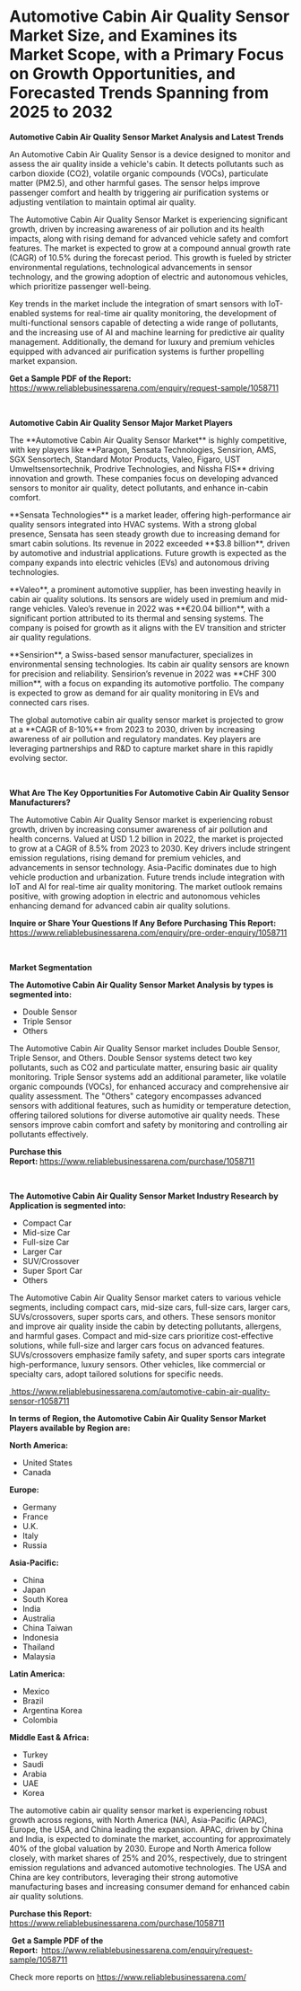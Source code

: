 <p><h1>Automotive Cabin Air Quality Sensor Market Size, and Examines its Market Scope, with a Primary Focus on Growth Opportunities, and Forecasted Trends Spanning from 2025 to 2032</h1></p><p><strong>Automotive Cabin Air Quality Sensor Market Analysis and Latest Trends</strong></p>
<p><p>An Automotive Cabin Air Quality Sensor is a device designed to monitor and assess the air quality inside a vehicle's cabin. It detects pollutants such as carbon dioxide (CO2), volatile organic compounds (VOCs), particulate matter (PM2.5), and other harmful gases. The sensor helps improve passenger comfort and health by triggering air purification systems or adjusting ventilation to maintain optimal air quality.</p><p>The Automotive Cabin Air Quality Sensor Market is experiencing significant growth, driven by increasing awareness of air pollution and its health impacts, along with rising demand for advanced vehicle safety and comfort features. The market is expected to grow at a compound annual growth rate (CAGR) of 10.5% during the forecast period. This growth is fueled by stricter environmental regulations, technological advancements in sensor technology, and the growing adoption of electric and autonomous vehicles, which prioritize passenger well-being.</p><p>Key trends in the market include the integration of smart sensors with IoT-enabled systems for real-time air quality monitoring, the development of multi-functional sensors capable of detecting a wide range of pollutants, and the increasing use of AI and machine learning for predictive air quality management. Additionally, the demand for luxury and premium vehicles equipped with advanced air purification systems is further propelling market expansion.</p></p>
<p><strong>Get a Sample PDF of the Report:&nbsp;</strong> <a href="https://www.reliablebusinessarena.com/enquiry/request-sample/1058711?utm_campaign=1892&utm_medium=2&utm_source=Github&utm_content=ia&utm_term=22012025&utm_id=automotive-cabin-air-quality-sensor">https://www.reliablebusinessarena.com/enquiry/request-sample/1058711</a></p>
<p>&nbsp;</p>
<p><strong>Automotive Cabin Air Quality Sensor Major Market Players</strong></p>
<p><p>The **Automotive Cabin Air Quality Sensor Market** is highly competitive, with key players like **Paragon, Sensata Technologies, Sensirion, AMS, SGX Sensortech, Standard Motor Products, Valeo, Figaro, UST Umweltsensortechnik, Prodrive Technologies, and Nissha FIS** driving innovation and growth. These companies focus on developing advanced sensors to monitor air quality, detect pollutants, and enhance in-cabin comfort.</p><p>**Sensata Technologies** is a market leader, offering high-performance air quality sensors integrated into HVAC systems. With a strong global presence, Sensata has seen steady growth due to increasing demand for smart cabin solutions. Its revenue in 2022 exceeded **$3.8 billion**, driven by automotive and industrial applications. Future growth is expected as the company expands into electric vehicles (EVs) and autonomous driving technologies.</p><p>**Valeo**, a prominent automotive supplier, has been investing heavily in cabin air quality solutions. Its sensors are widely used in premium and mid-range vehicles. Valeo’s revenue in 2022 was **€20.04 billion**, with a significant portion attributed to its thermal and sensing systems. The company is poised for growth as it aligns with the EV transition and stricter air quality regulations.</p><p>**Sensirion**, a Swiss-based sensor manufacturer, specializes in environmental sensing technologies. Its cabin air quality sensors are known for precision and reliability. Sensirion’s revenue in 2022 was **CHF 300 million**, with a focus on expanding its automotive portfolio. The company is expected to grow as demand for air quality monitoring in EVs and connected cars rises.</p><p>The global automotive cabin air quality sensor market is projected to grow at a **CAGR of 8-10%** from 2023 to 2030, driven by increasing awareness of air pollution and regulatory mandates. Key players are leveraging partnerships and R&D to capture market share in this rapidly evolving sector.</p></p>
<p>&nbsp;</p>
<p><strong>What Are The Key Opportunities For Automotive Cabin Air Quality Sensor Manufacturers?</strong></p>
<p><p>The Automotive Cabin Air Quality Sensor market is experiencing robust growth, driven by increasing consumer awareness of air pollution and health concerns. Valued at USD 1.2 billion in 2022, the market is projected to grow at a CAGR of 8.5% from 2023 to 2030. Key drivers include stringent emission regulations, rising demand for premium vehicles, and advancements in sensor technology. Asia-Pacific dominates due to high vehicle production and urbanization. Future trends include integration with IoT and AI for real-time air quality monitoring. The market outlook remains positive, with growing adoption in electric and autonomous vehicles enhancing demand for advanced cabin air quality solutions.</p></p>
<p><strong>Inquire or Share Your Questions If Any Before Purchasing This Report:</strong> <a href="https://www.reliablebusinessarena.com/enquiry/pre-order-enquiry/1058711?utm_campaign=1892&utm_medium=2&utm_source=Github&utm_content=ia&utm_term=22012025&utm_id=automotive-cabin-air-quality-sensor">https://www.reliablebusinessarena.com/enquiry/pre-order-enquiry/1058711</a></p>
<p>&nbsp;</p>
<p><strong>Market Segmentation</strong></p>
<p><strong>The Automotive Cabin Air Quality Sensor Market Analysis by types is segmented into:</strong></p>
<p><ul><li>Double Sensor</li><li>Triple Sensor</li><li>Others</li></ul></p>
<p><p>The Automotive Cabin Air Quality Sensor market includes Double Sensor, Triple Sensor, and Others. Double Sensor systems detect two key pollutants, such as CO2 and particulate matter, ensuring basic air quality monitoring. Triple Sensor systems add an additional parameter, like volatile organic compounds (VOCs), for enhanced accuracy and comprehensive air quality assessment. The "Others" category encompasses advanced sensors with additional features, such as humidity or temperature detection, offering tailored solutions for diverse automotive air quality needs. These sensors improve cabin comfort and safety by monitoring and controlling air pollutants effectively.</p></p>
<p><strong>Purchase this Report:&nbsp;</strong><a href="https://www.reliablebusinessarena.com/purchase/1058711?utm_campaign=1892&utm_medium=2&utm_source=Github&utm_content=ia&utm_term=22012025&utm_id=automotive-cabin-air-quality-sensor">https://www.reliablebusinessarena.com/purchase/1058711</a></p>
<p>&nbsp;</p>
<p><strong>The Automotive Cabin Air Quality Sensor Market Industry Research by Application is segmented into:</strong></p>
<p><ul><li>Compact Car</li><li>Mid-size Car</li><li>Full-size Car</li><li>Larger Car</li><li>SUV/Crossover</li><li>Super Sport Car</li><li>Others</li></ul></p>
<p><p>The Automotive Cabin Air Quality Sensor market caters to various vehicle segments, including compact cars, mid-size cars, full-size cars, larger cars, SUVs/crossovers, super sports cars, and others. These sensors monitor and improve air quality inside the cabin by detecting pollutants, allergens, and harmful gases. Compact and mid-size cars prioritize cost-effective solutions, while full-size and larger cars focus on advanced features. SUVs/crossovers emphasize family safety, and super sports cars integrate high-performance, luxury sensors. Other vehicles, like commercial or specialty cars, adopt tailored solutions for specific needs.</p></p>
<p><a href="https://www.reliablebusinessarena.com/automotive-cabin-air-quality-sensor-r1058711?utm_campaign=1892&utm_medium=2&utm_source=Github&utm_content=ia&utm_term=22012025&utm_id=automotive-cabin-air-quality-sensor">&nbsp;https://www.reliablebusinessarena.com/automotive-cabin-air-quality-sensor-r1058711</a></p>
<p><strong>In terms of Region, the Automotive Cabin Air Quality Sensor Market Players available by Region are:</strong></p>
<p>
    <p> <strong> North America: </strong>
        <ul>
            <li>United States</li>
            <li>Canada</li>
        </ul>
        </p> 
    <p> <strong> Europe: </strong>
        <ul>
            <li>Germany</li>
            <li>France</li>
            <li>U.K.</li>
            <li>Italy</li>
            <li>Russia</li>
        </ul>
        </p> 
    <p> <strong> Asia-Pacific: </strong>
        <ul>
            <li>China</li>
            <li>Japan</li>
            <li>South Korea</li>
            <li>India</li>
            <li>Australia</li>
            <li>China Taiwan</li>
            <li>Indonesia</li>
            <li>Thailand</li>
            <li>Malaysia</li>
        </ul>
        </p> 
    <p> <strong> Latin America: </strong>
        <ul>
            <li>Mexico</li>
            <li>Brazil</li>
            <li>Argentina Korea</li>
            <li>Colombia</li>
        </ul>
        </p> 
    <p> <strong> Middle East & Africa: </strong>
        <ul>
            <li>Turkey</li>
            <li>Saudi</li>
            <li>Arabia</li>
            <li>UAE</li>
            <li>Korea</li>
        </ul>
    </p>
    </p>
<p><p>The automotive cabin air quality sensor market is experiencing robust growth across regions, with North America (NA), Asia-Pacific (APAC), Europe, the USA, and China leading the expansion. APAC, driven by China and India, is expected to dominate the market, accounting for approximately 40% of the global valuation by 2030. Europe and North America follow closely, with market shares of 25% and 20%, respectively, due to stringent emission regulations and advanced automotive technologies. The USA and China are key contributors, leveraging their strong automotive manufacturing bases and increasing consumer demand for enhanced cabin air quality solutions.</p></p>
<p><strong>Purchase this Report: </strong><a href="https://www.reliablebusinessarena.com/purchase/1058711?utm_campaign=1892&utm_medium=2&utm_source=Github&utm_content=ia&utm_term=22012025&utm_id=automotive-cabin-air-quality-sensor">https://www.reliablebusinessarena.com/purchase/1058711</a></p>
<p>&nbsp;<strong>Get a Sample PDF of the Report:&nbsp;&nbsp;</strong><a href="https://www.reliablebusinessarena.com/enquiry/request-sample/1058711?utm_campaign=1892&utm_medium=2&utm_source=Github&utm_content=ia&utm_term=22012025&utm_id=automotive-cabin-air-quality-sensor">https://www.reliablebusinessarena.com/enquiry/request-sample/1058711</a></p>
<p><strong></strong></p>
<p>Check more reports on <a href="https://www.reliablebusinessarena.com/?utm_campaign=1892&utm_medium=2&utm_source=Github&utm_content=ia&utm_term=22012025&utm_id=automotive-cabin-air-quality-sensor">https://www.reliablebusinessarena.com/</a></p>